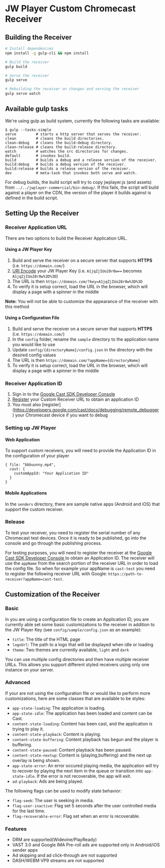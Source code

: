 # JW Player Custom Chromecast Receiver

## Building the Receiver

```bash
# Install dependencies
npm install -g gulp-cli && npm install

# Build the receiver
gulp build

# Serve the receiver
gulp serve

# Rebuilding the receiver on changes and serving the receiver
gulp serve watch
```

## Available gulp tasks

We're using gulp as build system, currently the following tasks are available:

```code
$ gulp --tasks-simple
serve         # starts a http server that serves the receiver.
clean         # cleans the build directories.
clean-debug   # cleans the build-debug directory.
clean-release # cleans the build-release directory.
watch         # watches the src directories for changes.
default       # invokes build.
build         # builds a debug and a release version of the receiver.
build:debug   # builds a debug version of the receiver.
build:release # builds a release version of the receiver.
dev           # meta-task that invokes both serve and watch.
```

For debug builds, the build script will try to copy jwplayer.js (and assets) from `../../jwplayer-commercial/bin-debug/`.
If this fails, the script will build against a player on the CDN, the version of the player it builds against is defined in the build script.

## Setting Up the Receiver

### Receiver Application URL

There are two options to build the Receiver Application URL.

#### Using a JW Player Key

1. Build and serve the receiver on a secure server that supports **HTTPS** (i.e. `https://domain.com/`)
2. [URI Encode](http://meyerweb.com/eric/tools/dencoder/) your JW Player Key (i.e. `A1jqZjIUo28r0w==` becomes `A1jqZjIUo28r0w%3D%3D`)
3. The URL is then `https://domain.com/?key=A1jqZjIUo28r0w%3D%3D`
4. To verify it is setup correct, load the URL in the browser, which will display a page with a spinner in the middle

**Note:** You will not be able to customize the appearance of the receiver with this method

#### Using a Configuration File

1. Build and serve the receiver on a secure server that supports **HTTPS** (i.e. `https://domain.com/`)
2. In the `config` folder, rename the `sample` directory to the application name you would like to use
3. Update `config/{directoryName}/config.json` in the directory with the desired config values
3. The URL is then `https://domain.com/?appName={directoryName}`
4. To verify it is setup correct, load the URL in the browser, which will display a page with a spinner in the middle

### Receiver Application ID

1. Sign in to the [Google Cast SDK Developer Console](https://cast.google.com/u/0/publish/#/signup)
2. [Register](https://developers.google.com/cast/docs/registration) your Custom Receiver URL to obtain an application ID 
3. You must also [register] (https://developers.google.com/cast/docs/debugging/remote_debugger) your Chromecast device if you want to debug 

### Setting up JW Player

#### Web Application

To support custom receivers, you will need to provide the Application ID in the configuration of your player

```
{ file: "bbbuunny.mp4",
  cast: {
    customAppId: "Your Application ID"
  }
}
```  
#### Mobile Applications

In the `senders` directory, there are sample native apps (Android and iOS) that support the custom receiver.

### Release

To test your receiver, you need to register the serial number of any Chromecast test devices. Once it is ready to be published,
go into the console and go through the publishing process.

For testing purposes, you will need to register the receiver at the [Google Cast SDK Developer Console
](https://cast.google.com/u/0/publish/#/signup) to obtain an Application ID. 
The receiver will use the `appName` from the search portion of the receiver URL in order to load the config file.
So when for example your appName is `cast-test` you need to register the following receiver URL with Google: `https://path-to-receiver?appName=cast-test`.

## Customization of the Receiver

### Basic

In you are using a configuration file to create an Application ID, you are currently able set some basic customizations to the receiver in addition to the JW Player Key (see `config/sample/config.json` as an example):
- `title`: The title of the HTML page
- `logoUrl`: The path to a logo that will be displayed when idle or loading
- `theme`: Two themes are currently available, `light` and `dark`

You can use multiple config directories and then have multiple receiver URLs. This allows you support different styled receivers using only one instance on your server.

### Advanced

If your are not using the configuration file or would like to perform more customizations, here are some classes that are available to be styles:

- `app-state-loading`: The application is loading.
- `app-state-idle`: The application has been loaded and content can be Cast.
- `content-state-loading`: Content has been cast, and the application is trying to play it.
- `content-state-playback`: Content is playing.
- `content-state-buffering`: Content playback has begun and the player is buffering.
- `content-state-paused`: Content playback has been paused.
- `content-state-nextup`: Content is {playing,buffering} and the next up overlay is being shown.
- `app-state-error`: An error occured playing media, the application will try to recover by playing the next item in the queue or transition into `app-state-idle`. If the error is not recoverable, the app will exit.
- `ad-playback`: Ads are being played.

The following flags can be used to modify state behavior:

- `flag-seek`: The user is seeking in media.
- `flag-user-inactive`: Flag set 5 seconds after the user controlled media for the last time.
- `flag-recoverable-error`: Flag set when an error is recoverable.

### Features

- DRM are supported(Widevine/PlayReady)
- VAST 3.0 and Google IMA Pre-roll ads are supported only in Android/iOS sender apps
- Ad skipping and ad click-through are not supported
- DASH/WEBM VP9 streams are not supported
